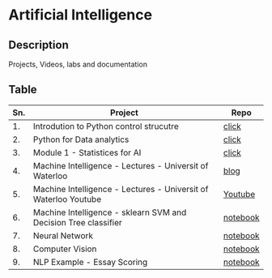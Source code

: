 # Artificial Intelligence



## Description

Projects, Videos, labs and documentation

## Table

|Sn.| Project | Repo |
|-----------------|-----------------|-----------------|
|1.|Introdution to Python control strucutre    | [click](https://github.com/JagdishMane/python-control-structure.git) | 
|2.|Python for Data analytics  | [click](https://github.com/JagdishMane/python-foundation-for-statistices-data-analytics.git) | 
|3.|Module 1 - Statistices for AI  |   [click](https://github.com/JagdishMane/python-foundation-for-statistices-data-analytics.git)   | 
|4.|Machine Intelligence - Lectures - Universit of Waterloo | [blog](https://tizhoosh.com/lectures/) | Videos |
|5.|Machine Intelligence - Lectures - Universit of Waterloo Youtube | [Youtube](https://www.youtube.com/@KimiaLabMayo/videos) |
|6.|Machine Intelligence - sklearn SVM and Decision Tree classifier | [notebook](./aai501-m4-sklearn-svc-and-decision-tree/) | 
|7.|Neural Network|[notebook](./03-Neural-Network/)
|8.|Computer Vision | [notebook](./04-Computer-Vision/) |
|9.|NLP Example - Essay Scoring | [notebook](./05-NLP-GENAI/) |

